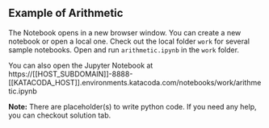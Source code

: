 ## Example of Arithmetic
The Notebook opens in a new browser window. You can create a new notebook or open a local one. Check out the local folder `work` for several sample notebooks. Open and run `arithmetic.ipynb` in the `work` folder.

You can also open the Jupyter Notebook at https://[[HOST_SUBDOMAIN]]-8888-[[KATACODA_HOST]].environments.katacoda.com/notebooks/work/arithmetic.ipynb

**Note:**
There are placeholder(s) to write python code. If you need any help, you can checkout solution tab.